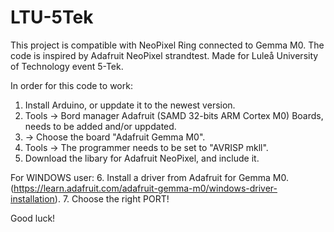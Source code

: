 # LTU-5Tek
This project is compatible with NeoPixel Ring connected to Gemma M0. The code is inspired by Adafruit NeoPixel strandtest. 
Made for Luleå University of Technology event 5-Tek.

In order for this code to work:
  1. Install Arduino, or uppdate it to the newest version.
  2. Tools -> Bord manager Adafruit (SAMD 32-bits ARM Cortex M0) Boards, needs to be added and/or uppdated.
  3. -> Choose the board "Adafruit Gemma M0".
  4. Tools -> The programmer needs to be set to "AVRISP mkll".
  5. Download the libary for Adafruit NeoPixel, and include it.
  
For WINDOWS user:
  6. Install a driver from Adafruit for Gemma M0. (https://learn.adafruit.com/adafruit-gemma-m0/windows-driver-installation).
  7. Choose the right PORT!
  
Good luck!
  
